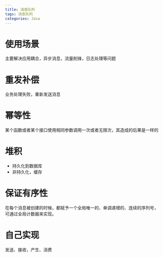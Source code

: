 ```yaml
---
title: 消息队列
tags: 消息队列
categories: Java
---
```


# 使用场景
主要解决应用耦合，异步消息，流量削锋，日志处理等问题

# 重发补偿
业务处理失败，重新发送消息

# 幂等性
某个函数或者某个接口使用相同参数调用一次或者无限次，其造成的后果是一样的

# 堆积
* 持久化到数据库
* 非持久化，缓存

# 保证有序性
在每个消息被创建的时候，都赋予一个全局唯一的、单调递增的、连续的序列号，可通过全局计数器来实现。

# 自己实现
发送、接收，产生、消费